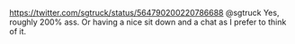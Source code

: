 https://twitter.com/sgtruck/status/564790200220786688 @sgtruck Yes, roughly 200% ass. Or having a nice sit down and a chat as I prefer to think of it.